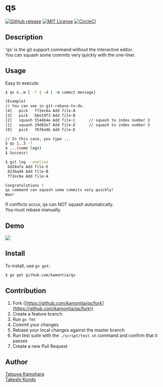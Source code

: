 # qs
[![GitHub release](https://img.shields.io/github/release/kamontia/qs/all.svg?style=flat-square)][release]
[![MIT License](https://img.shields.io/badge/license-MIT-blue.svg?style=flat-square)][license]
[![CircleCI](https://circleci.com/gh/moutend/gip/tree/master.svg?style=svg)][status]

[release]: https://github.com/kamontia/qs/releases
[license]: https://github.com/kamontia/qs/blob/master/LICENSE
[status]: https://circleci.com/gh/kamontia/qs

## Description
'qs' is the git support command without the interactive editor.  
You can squash some commits very quickly with the one-liner.

## Usage
Easy to execute.

```bash
$ qs n..m [ -f | -d | -m commit message]

(Example) 
// You can see in git-rebase-to-do.
[4]   pick   ff2ec6a Add file-A 
[3]   pick   bbe19f3 Add file-B
[2]   squash 5544b4e Add file-C      // squash to index number 3
[1]   squash 29d02e7 Add file-D      // squash to index number 3
[0]   pick   76f6a9b Add file-E  

// In this case, you type ...
$ qs 1..3 -f
$ ...(some logs)
$ Success!

$ git log --oneline 
 bd28afa Add file-E
 823bad4 Add file-B
 ff2ec6a Add file-A

Congratulations !
qs command can squash some commits very quickly!
Wao!

```
If conflicts occur, qs can NOT squash automatically.  
You must rebase manually.

## Demo
![](https://github.com/kamontia/qs/blob/assets/assets/qs-demo.gif)

## Install

To install, use `go get`:

```bash
$ go get github.com/kamontia/qs
```

## Contribution

1. Fork ([https://github.com/kamontia/qs/fork](https://github.com/kamontia/qs/fork))
1. Create a feature branch
1. Run `go fmt`
1. Commit your changes
1. Rebase your local changes against the master branch
1. Run test suite with the `./script/test.sh` command and confirm that it passes
1. Create a new Pull Request

## Author

[Tatsuya Kamohara](https://github.com/kamontia)  
[Takeshi Kondo](https://github.com/chaspy)
